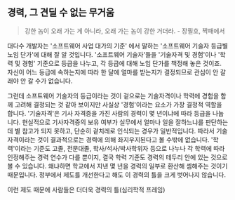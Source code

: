 ## 경력, 그 견딜 수 없는 무거움

> 강한 놈이 오래 가는 게 아니라, 오래 가는 놈이 강한 거더라. - 장필호, 짝패에서

대다수 개발자는 '소프트웨어 사업 대가의 기준' 에서 말하는 '소프트웨어 기술자 등급별 노임 단가'에 대해 잘 알 것입니다. '소프트웨어 기술자'들을 '기술자격 및 경험'이나 '학력 및 경험' 기준으로 등급을 나누고, 각 등급에 대해 노임 단가를 책정해 놓은 것이죠. 자신이 어느 등급에 속하는지에 따라 한 달에 얼마를 받는지가 결정되므로 관심이 안 갈래야 안 갈 수가 없습니다.

그런데 소프트웨어 기술자의 등급이라는 것이 겉으로는 기술자격이나 학력에 경험을 함께 고려해 결정되는 것 같아 보이지만 사실상 '경험'이라는 요소가 가장 결정적 역할을 합니다. '기술자격'은 기사 자격증을 가진 사람의 경력이 몇 년이냐에 따라 등급을 나눕니다. 현실적으로 기사자격증의 보유 여부가 실무에서 얼마나 일을 잘하느냐를 판단하는 데 별 참고가 되지 못하고, 단순히 겉치레로 인식되는 경우가 일반적입니다. 따라서 기술자격이라는 것이 결과적으로는 경력에 의해 좌지우지된다고 볼 수밖에 없습니다. '학력'이라는 기준도 고졸, 전문대졸, 학사/석사/박사학위자 등으로 나누나 각 학력에 따라 인정해주는 경력 연수가 다를 뿐이지, 결국 학력 기준도 경력의 테두리 안에 있는 것으로 볼 수 있습니다. 왜냐하면 학교에서 지낸 몇 년을 경력의 일부로 환산해 셈해주는 것이기 때문입니다. 정부에서 제도를 개선한다고 해도 이 경력의 틀을 크게 벗어나지 않습니다.

이런 제도 때문에 사람들은 더더욱 경력의 틀(심리학적 프레임)
